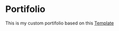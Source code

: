 # Portifolio

This is my custom portifolio based on this [Template](https://preview.themeforest.net/item/braxton-personal-portfolio-resume-html-template/full_screen_preview/51231679?_ga=2.15264758.1125785727.1711915343-1311516825.1711915343)

